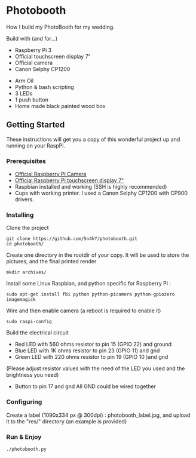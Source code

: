 # Photobooth

How I build my PhotoBooth for my wedding.

Build with (and for...)
* Raspberry Pi 3
* Official touchscreen display 7"
* Official camera
* Canon Selphy CP1200
- Arm Oil
- Python & bash scripting
- 3 LEDs
- 1 push button
- Home made black painted wood box

## Getting Started

These instructions will get you a copy of this wonderful project up and running on your RaspPi.

### Prerequisites

* [Official Raspberry Pi Camera](https://www.raspberrypi.org/products/camera-module-v2/)
* [Official Raspberry Pi touchscreen display 7"](https://www.raspberrypi.org/products/raspberry-pi-touch-display/)
* Raspbian installed and working (SSH is highly recommended)
* Cups with working printer. I used a Canon Selphy CP1200 with CP900 drivers.

### Installing

Clone the project
```
git clone https://github.com/Sn4kY/photobooth.git
cd photobooth/
```
Create one directory in the rootdir of your copy. It will be used to store the pictures, and the final printed render
```
mkdir archives/
```

Install some Linux Raspbian, and python specific for Raspberry Pi :
```
sudo apt-get install fbi python python-picamera python-gpiozero imagemagick
```

Wire and then enable camera (a reboot is required to enable it)
```
sudo raspi-config
```

Build the electrical circuit
* Red LED with 560 ohms resistor to pin 15 (GPIO 22) and ground
* Blue LED with 1K ohms resistor to pin 23 (GPIO 11) and gnd
* Green LED with 220 ohms resistor to pin 19 (GPIO 10 )and gnd

(Please adjust resistor values with the need of the LED you used and the brightness you need)
* Button to pin 17 and gnd
All GND could be wired together

### Configuring
Create a label (1090x334 px @ 300dpi) : photobooth_label.jpg, and upload it to the "res/" directory (an example is provided)

### Run & Enjoy
```
./photobooth.py
```
